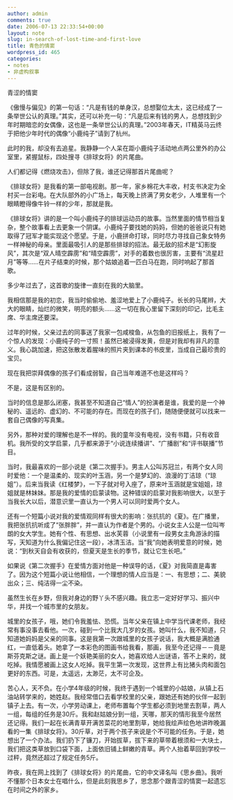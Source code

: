 ```yaml
---
author: admin
comments: true
date: 2006-07-13 22:33:54+00:00
layout: note
slug: in-search-of-lost-time-and-first-love
title: 青色的情窦
wordpress_id: 465
categories:
- notes
- 非虚构叙事
---
```


青涩的情窦










《傲慢与偏见》的第一句话：“凡是有钱的单身汉，总想娶位太太，这已经成了一条举世公认的真理。”其实，还可以补充一句：“凡是后来有钱的男人，总想找到少年时期暗恋的女偶像，这也是一条举世公认的真理。”2003年春天，IT精英马云终于把他少年时代的偶像“小鹿纯子”请到了杭州。







此时的我，却没有去追星。我静静一个人呆在距小鹿纯子活动地点两公里外的办公室里，紧握鼠标，四处搜寻《排球女将》的片尾曲。







人们都记得《燃烧攻击》，但除了我，谁还记得那首片尾曲呢？







《排球女将》是我看的第一部电视剧。那一年，家乡棉花大丰收，村支书决定为全村买一台彩电。在大队部外的小广场上，每天晚上挤满了男女老少，人堆里有一个眼睛瞪得像牛铃一样的少年，那就是我。







《排球女将》讲的是一个叫小鹿纯子的排球运动员的故事。当然里面的情节相当复杂，整个故事看上去更象一个阴谋。小鹿纯子要找她的妈妈，但她的爸爸说只有她取得了冠军才能实现这个愿望。于是，小鹿拼命打球，同时尽力寻找自己象女特务一样神秘的母亲。里面最吸引人的是那些排球的招法。最无敌的招术是“幻影旋风”，其次是“双人晴空霹雳”和“晴空霹雳”，对手的着数也很厉害，主要有“流星赶月”等等……在片子结束的时候，那个姑娘追着一匹白马在跑，同时响起了那首歌。







多少年过去了，这首歌的旋律一直刻在我的大脑里。







我相信那是我的初恋，我当时偷偷地、羞涩地爱上了小鹿纯子。长长的马尾辫，大大的眼睛，灿烂的微笑，明亮的额头……这一切在我心里留下深刻的印记，比毛主席、华主席还要深。







过年的时候，父亲过去的同事送了我家一包咸梭鱼，从包鱼的旧报纸上，我有了一个惊人的发现：小鹿纯子的一寸照！虽然已被浸得发黄，但是对我却有非凡的意义。我心跳加速，把这张散发着腥味的照片夹到课本的书皮里，当成自己最珍贵的宝贝。







现在我把崇拜偶像的孩子们看成弱智，自己当年难道不也是这样吗？







不是，这是有区别的。







当时的信息是那么闭塞，我甚至不知道自己“情人”的扮演者是谁，我爱的是一个神秘的、遥远的、虚幻的、不可能的存在。而现在的孩子们，随随便便就可以找来一套自己偶像的写真集。







另外，那种对爱的理解也是不一样的。我的童年没有电视，没有书籍，只有收音机。我所受的文学启蒙，几乎都来源于“小说连续播讲”、“广播剧”和“评书联播”节目。







当时，我最喜欢的一部小说是《第二次握手》。男主人公叫苏冠兰，有两个女人同时爱他：一个是温柔的、现实的叶玉涵，另一个是梦幻的、浪漫的丁洁琼（“琼姐”）。后来当我读《红楼梦》，一下子就对号入座了，原来叶玉涵就是宝姐姐，琼姐就是林妹妹。那是我的爱情的启蒙读物。这种错误的启蒙对我影响很大，以至于当我长大以后，潜意识里一直认为一个男人可以同时爱两个女人。







还有一个短篇小说对我的爱情观同样有很大的影响：张抗抗的《夏》。在广播里，我把张抗抗听成了“张胖胖”，并一直认为作者是个男的。小说女主人公是一位叫岑朗的女大学生。她有个性、有思想、出水芙蓉（小说里有一段男女主角游泳的描写，天知道为什么我偏记住这一段），冰清玉洁。当“我”向她表明爱意的时候，她说：“到秋天自会有收获的，但夏天是生长的季节，就让它生长吧。”







如果说《第二次握手》在爱情方面对他是一种误导的话，《夏》对我简直是毒害了。因为这个短篇小说让他相信，一个理想的情人应当是：一、有思想；二、美貌出众；三、纯洁得一尘不染。







虽然生长在乡野，但我对身边的野丫头不感兴趣。我立志一定好好学习、振兴中华，并找一个城市里的女朋友。







城里的女孩子，哦，她们令我羞怯、恐慌。当年父亲在镇上中学当代课老师，我经常有事没事去看他。一次，碰到一个比我大几岁的女孩。她叫什么，我不知道，只知道她妈妈是父亲的同事。这是我第一次跟城里的女孩子说话，我大概是满脸通红，一直低着头。她拿了一本彩色的图画书给我看，那画，我至今还记得－－竟是斯芬克斯之谜。画上是一个妖艳美丽的女人，她喜欢给人出谜语，答不上来的，就吃掉。我情愿被画上这女人吃掉。我平生第一次发现，这世界上有比猪头肉和面包更好的东西。可是，太遥远，太渺茫，太不可企及。







苦心人，天不负。在小学4年级的时候，我终于遇到一个城里的小姑娘，从镇上石油站转学来的，她姓赵。我经常借口去看学校里的父亲，跟她还有她的伙伴一起到镇子上去。有一次，小学劳动课上，老师布置每个学生都必须到地里去割草，两人一组，每组的任务是30斤。我和赵姑娘分到一组，天哪，那天的情形我至今居然还记得。我们一起在长满青草开满苦菜花的地里割草，她给我绘声绘色地讲昨晚漏看的一集《排球女将》。30斤草，对于两个孩子来说是个不可能的任务。于是，她想出了一个办法。我们扔下了镰刀，开始拔草，拔下来的草带着根须和一大块土，我们把这类草放到口袋下面，上面依旧铺上鲜嫩的青草。两个人抬着草回到学校一过秤，竟然还超过了规定任务5斤。







昨夜，我在网上找到了《排球女将》的片尾曲，它的中文译名叫《思乡曲》。我听不懂那个日本女士在唱什么，但是此刻我思乡了，思念那个跟青涩的情窦一起遗忘在时间之外的家乡。
